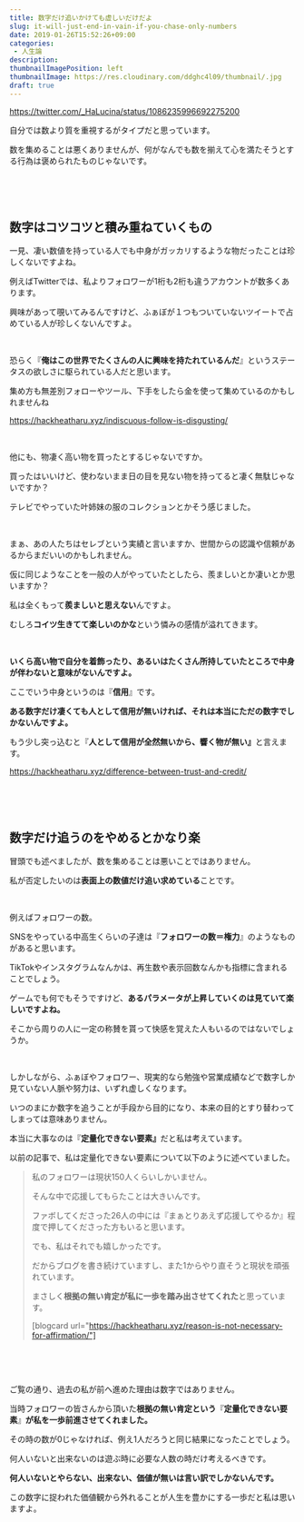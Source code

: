 ```yaml
---
title: 数字だけ追いかけても虚しいだけだよ
slug: it-will-just-end-in-vain-if-you-chase-only-numbers
date: 2019-01-26T15:52:26+09:00
categories: 
 - 人生論
description: 
thumbnailImagePosition: left
thumbnailImage: https://res.cloudinary.com/ddghc4l09/thumbnail/.jpg
draft: true
---
```


<!--more-->

https://twitter.com/_HaLucina/status/1086235996692275200

自分では数より質を重視するがタイプだと思っています。

数を集めることは悪くありませんが、何がなんでも数を揃えて心を満たそうとする行為は褒められたものじゃないです。

&nbsp;

&nbsp;
<h2>数字はコツコツと積み重ねていくもの</h2>
一見、凄い数値を持っている人でも中身がガッカリするような物だったことは珍しくないですよね。

例えばTwitterでは、私よりフォロワーが1桁も2桁も違うアカウントが数多くあります。

興味があって覗いてみるんですけど、ふぁぼが１つもついていないツイートで占めている人が珍しくないんですよ。

&nbsp;

恐らく『<strong>俺はこの世界でたくさんの人に興味を持たれているんだ</strong>』というステータスの欲しさに駆られている人だと思います。

集め方も無差別フォローやツール、下手をしたら金を使って集めているのかもしれませんね

https://hackheatharu.xyz/indiscuous-follow-is-disgusting/

&nbsp;

他にも、物凄く高い物を買ったとするじゃないですか。

買ったはいいけど、使わないまま日の目を見ない物を持ってると凄く無駄じゃないですか？

テレビでやっていた叶姉妹の服のコレクションとかそう感じました。

&nbsp;

まぁ、あの人たちはセレブという実績と言いますか、世間からの認識や信頼があるからまだいいのかもしれません。

仮に同じようなことを一般の人がやっていたとしたら、羨ましいとか凄いとか思いますか？

私は全くもって<strong>羨ましいと思えない</strong>んですよ。

むしろ<strong>コイツ生きてて楽しいのかな</strong>という憐みの感情が溢れてきます。

&nbsp;

<strong>いくら高い物で自分を着飾ったり、あるいはたくさん所持していたところで中身が伴わないと意味がないんですよ。</strong>

ここでいう中身というのは『<strong>信用</strong>』です。

<strong>ある数字だけ凄くても人として信用が無いければ、それは本当にただの数字でしかないんですよ。</strong>

もう少し突っ込むと『<strong>人として信用が全然無いから、響く物が無い』</strong>と言えます。

https://hackheatharu.xyz/difference-between-trust-and-credit/

&nbsp;

&nbsp;
<h2>数字だけ追うのをやめるとかなり楽</h2>
冒頭でも述べましたが、数を集めることは悪いことではありません。

私が否定したいのは<strong>表面上の数値だけ追い求めている</strong>ことです。

&nbsp;

例えばフォロワーの数。

SNSをやっている中高生くらいの子達は『<strong>フォロワーの数＝権力</strong>』のようなものがあると思います。

TikTokやインスタグラムなんかは、再生数や表示回数なんかも指標に含まれることでしょう。

ゲームでも何でもそうですけど、<strong>あるパラメータが上昇していくのは見ていて楽しいですよね。</strong>

そこから周りの人に一定の称賛を貰って快感を覚えた人もいるのではないでしょうか。

&nbsp;

しかしながら、ふぁぼやフォロワー、現実的なら勉強や営業成績などで数字しか見ていない人脈や努力は、いずれ虚しくなります。

いつのまにか数字を追うことが手段から目的になり、本来の目的とすり替わってしまっては意味ありません。

本当に大事なのは『<strong>定量化できない要素』</strong>だと私は考えています。

以前の記事で、私は定量化できない要素について以下のように述べていました。
<blockquote>私のフォロワーは現状150人くらいしかいません。

そんな中で応援してもらたことは大きいんです。

ファボしてくださった26人の中には『まぁとりあえず応援してやるか』程度で押してくださった方もいると思います。

でも、私はそれでも嬉しかったです。

だからブログを書き続けていますし、また1からやり直そうと現状を頑張れています。

まさしく<strong>根拠の無い肯定が私に一歩を踏み出させてくれた</strong>と思っています。

[blogcard url="https://hackheatharu.xyz/reason-is-not-necessary-for-affirmation/"]</blockquote>
&nbsp;

&nbsp;

ご覧の通り、過去の私が前へ進めた理由は数字ではありません。

当時フォロワーの皆さんから頂いた<strong>根拠の無い肯定という</strong>『<strong>定量化できない要素</strong>』<strong>が私を一歩前進させてくれました。</strong>

その時の数が0じゃなければ、例え1人だろうと同じ結果になったことでしょう。

何人いないと出来ないのは遊ぶ時に必要な人数の時だけ考えるべきです。

<strong>何人いないとやらない、出来ない、価値が無いは言い訳でしかないんです。</strong>

この数字に捉われた価値観から外れることが人生を豊かにする一歩だと私は思いますよ。
